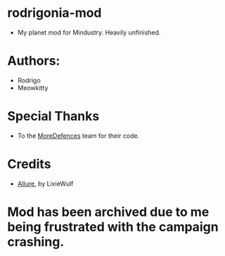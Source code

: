# rodrigonia-mod
- My planet mod for Mindustry. Heavily unfinished.
# Authors:
- Rodrigo
- Meowkitty
# Special Thanks
- To the [MoreDefences](https://github.com/coaldeficit/MoreDefences) team for their code.
# Credits
- [Allure](https://github.com/LixieWulf/Allure), by LixieWulf
# Mod has been archived due to me being frustrated with the campaign crashing.
